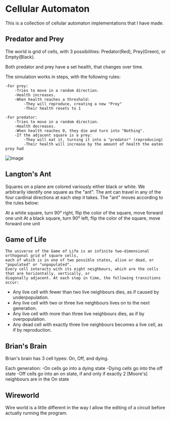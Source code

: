 # Cellular Automaton

This is a collection of cellular automaton implementations that I have made.

## Predator and Prey
The world is grid of cells, with 3 possibilities: Predator(Red), Prey(Green), or Empty(Black).

Both predator and prey have a set health, that changes over time.

The simulation works in steps, with the following rules:

    -For prey:
        -Tries to move in a random direction.
        -Health increases.
        -When health reaches a threshold:
            -They will reproduce, creating a new "Prey"
            -Their health resets to 1

    -For predator:
        -Tries to move in a random direction.
        -Health decreases.
        -When health reaches 0, they die and turn into "Nothing".
        -If the adjacent square is a prey:
            -They will eat it, turning it into a "predator" (reproducing)
            -Their health will increase by the amount of health the eaten prey had
            
           
 ![Image](http://i.imgur.com/ufXdrSz.png)

## Langton's Ant

Squares on a plane are colored variously either black or white. We arbitrarily identify one square as the "ant". The ant can travel in any of the four cardinal directions at each step it takes. The "ant" moves according to the rules below:

At a white square, turn 90° right, flip the color of the square, move forward one unit
At a black square, turn 90° left, flip the color of the square, move forward one unit

## Game of Life

    The universe of the Game of Life is an infinite two-dimensional orthogonal grid of square cells, 
    each of which is in one of two possible states, alive or dead, or "populated" or "unpopulated". 
    Every cell interacts with its eight neighbours, which are the cells that are horizontally, vertically, or 
    diagonally adjacent. At each step in time, the following transitions occur:

 - Any live cell with fewer than two live neighbours dies, as if caused by underpopulation.
 - Any live cell with two or three live neighbours lives on to the next generation.
 - Any live cell with more than three live neighbours dies, as if by overpopulation.
 - Any dead cell with exactly three live neighbours becomes a live cell, as if by reproduction.
 
## Brian's Brain

Brian's brain has 3 cell types: On, Off, and dying. 

Each generation:
    -On cells go into a dying state
    -Dying cells go into the off state
    -Off cells go into an on state, if and only if exactly 2 [Moore's] neighbours are in the On state


## Wireworld

Wire world is a little different in the way I allow the editing of a circuit before actually running the program.

